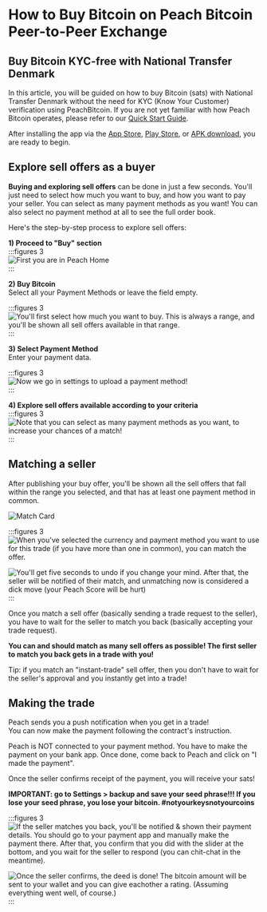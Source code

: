 # How to Buy Bitcoin on Peach Bitcoin Peer-to-Peer Exchange

## Buy Bitcoin KYC-free with National Transfer Denmark

In this article, you will be guided on how to buy Bitcoin (sats) with National Transfer Denmark without the need for KYC (Know Your Customer) verification using PeachBitcoin. If you are not yet familiar with how Peach Bitcoin operates, please refer to our [Quick Start Guide](https://peachbitcoin.com/quick-start).

After installing the app via the [App Store]($iosUrl$), [Play Store]($androidUrl$), or [APK download](/apk/), you are ready to begin.

## Explore sell offers as a buyer

**Buying and exploring sell offers** can be done in just a few seconds. You'll just need to select how much you want to buy, and how you want to pay your seller. You can select as many payment methods as you want! You can also select no payment method at all to see the full order book.

Here's the step-by-step process to explore sell offers:

**1) Proceed to "Buy" section**  
:::figures 3  
![First you are in Peach Home](/img/faq/buysepa/newpeachhome.png)  
:::  

**2) Buy Bitcoin**  
Select all your Payment Methods or leave the field empty.  

:::figures 3  
![You'll first select how much you want to buy. This is always a range, and you'll be shown all sell offers available in that range.](/img/faq/buysepa/peachshowoffers2.png)  
:::  

**3) Select Payment Method**  
Enter your payment data.

:::figures 3  
![Now we go in settings to upload a payment method!](/img/faq/buysepa/addpaymentnationaldenmark.png)  
:::  

**4) Explore sell offers available according to your criteria**  
:::figures 3  
![Note that you can select as many payment methods as you want, to increase your chances of a match!](/img/faq/buysepa/showoffers.png)  
:::  

## Matching a seller

After publishing your buy offer, you'll be shown all the sell offers that fall within the range you selected, and that has at least one payment method in common.

![Match Card](/img/faq/quickstart/buy/MatchCardExplainer.png)

:::figures 3  
![When you've selected the currency and payment method you want to use for this trade (if you have more than one in common), you can match the offer.](/img/faq/quickstart/buy/BuyStep6.png)  

![You'll get five seconds to undo if you change your mind. After that, the seller will be notified of their match, and unmatching now is considered a dick move (your Peach Score will be hurt)](/img/faq/quickstart/buy/BuyStep7.png)  
:::  

Once you match a sell offer (basically sending a trade request to the seller), you have to wait for the seller to match you back (basically accepting your trade request).

**You can and should match as many sell offers as possible! The first seller to match you back gets in a trade with you!**

Tip: if you match an "instant-trade" sell offer, then you don't have to wait for the seller's approval and you instantly get into a trade!

## Making the trade

Peach sends you a push notification when you get in a trade!  
You can now make the payment following the contract's instruction. 

Peach is NOT connected to your payment method. You have to make the payment on your bank app. Once done, come back to Peach and click on "I made the payment".

Once the seller confirms receipt of the payment, you will receive your sats!

**IMPORTANT: go to Settings > backup and save your seed phrase!!! If you lose your seed phrase, you lose your bitcoin. #notyourkeysnotyourcoins**

:::figures 3  
![If the seller matches you back, you'll be notified & shown their payment details. You should go to your payment app and manually make the payment there. After that, you confirm that you did with the slider at the bottom, and you wait for the seller to respond (you can chit-chat in the meantime).](/img/faq/quickstart/buy/BuyStep8.png)  

![Once the seller confirms, the deed is done! The bitcoin amount will be sent to your wallet and you can give eachother a rating. (Assuming everything went well, of course.)](/img/faq/quickstart/buy/BuyStep9.png)  
:::  
